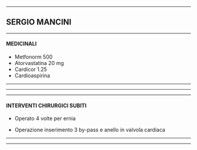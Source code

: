 -----

## SERGIO MANCINI


___

#### MEDICINALI

* Metfonorm 500
* Atorvastatina 20 mg
* Cardicor 1.25
* Cardioaspirina

____
___
___

#### INTERVENTI CHIRURGICI SUBITI

* Operato 4 volte per ernia

* Operazione  inserimento 3 by-pass e anello in valvola cardiaca

_____

____